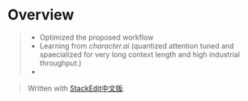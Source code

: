 # Overview
> - Optimized the proposed workflow
> - Learning from *character.ai* (quantized attention tuned and spaecialized for very long context length and high industrial throughput.) 
> - 

> Written with [StackEdit中文版](https://stackedit.cn/).
<!--stackedit_data:
eyJoaXN0b3J5IjpbNDA4NTA2NDAxXX0=
-->